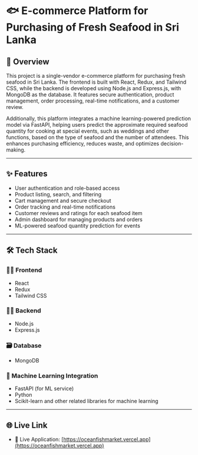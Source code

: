 # 🐟 E-commerce Platform for Purchasing of Fresh Seafood in Sri Lanka

## 📖 Overview

This project is a single-vendor e-commerce platform for purchasing fresh seafood in Sri Lanka. The frontend is built with React, Redux, and Tailwind CSS, while the backend is developed using Node.js and Express.js, with MongoDB as the database. It features secure authentication, product management, order processing, real-time notifications, and a customer review. 

Additionally, this platform integrates a machine learning-powered prediction model via FastAPI, helping users predict the approximate required seafood quantity for cooking at special events, such as weddings and other functions, based on the type of seafood and the number of attendees. This enhances purchasing efficiency, reduces waste, and optimizes decision-making.

---

## ✨ Features

- User authentication and role-based access  
- Product listing, search, and filtering  
- Cart management and secure checkout  
- Order tracking and real-time notifications  
- Customer reviews and ratings for each seafood item  
- Admin dashboard for managing products and orders  
- ML-powered seafood quantity prediction for events

---

## 🛠 Tech Stack

### 🧑‍🎨 Frontend
- React  
- Redux  
- Tailwind CSS  

### 🧑‍💻 Backend
- Node.js  
- Express.js

### 🗃️ Database
- MongoDB

### 🧠 Machine Learning Integration
- FastAPI (for ML service)
- Python  
- Scikit-learn and other related libraries for machine learning

---

## 🌐 Live Link

- 🔗 Live Application: [https://oceanfishmarket.vercel.app](https://oceanfishmarket.vercel.app)  

